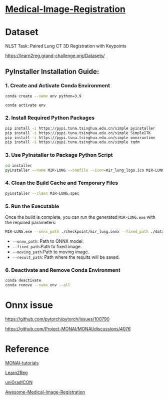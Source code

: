 # [Medical-Image-Registration](https://github.com/YMZ1998/Medical-Image-Registration)

# Dataset

NLST Task: Paired Lung CT 3D Registration with Keypoints

https://learn2reg.grand-challenge.org/Datasets/

## PyInstaller Installation Guide:

### 1. Create and Activate Conda Environment

```bash
conda create --name env python=3.9
```

```bash
conda activate env
```

### 2. Install Required Python Packages

```bash
pip install -i https://pypi.tuna.tsinghua.edu.cn/simple pyinstaller
pip install -i https://pypi.tuna.tsinghua.edu.cn/simple SimpleITK
pip install -i https://pypi.tuna.tsinghua.edu.cn/simple onnxruntime
pip install -i https://pypi.tuna.tsinghua.edu.cn/simple tqdm
```

### 3. Use PyInstaller to Package Python Script

```bash
cd installer
pyinstaller --name MIR-LUNG --onefile --icon=mir_lung_logo.ico MIR-LUNG.py
```

### 4. Clean the Build Cache and Temporary Files

```bash
pyinstaller --clean MIR-LUNG.spec
```

### 5. Run the Executable

Once the build is complete, you can run the generated `MIR-LUNG.exe` with the required parameters:

```bash
MIR-LUNG.exe --onnx_path ./checkpoint/mir_lung.onnx --fixed_path ./data/fixed.nii.gz --moving_path ./data/moving.nii.gz --result_path ./result
```

- `--onnx_path`: Path to ONNX model.
- `--fixed_path`:Path to fixed image.
- `--moving_path`:Path to moving image.
- `--result_path`: Path where the results will be saved.

### 6. Deactivate and Remove Conda Environment

```bash
conda deactivate
conda remove --name env --all
```

# Onnx issue

https://github.com/pytorch/pytorch/issues/100790

https://github.com/Project-MONAI/MONAI/discussions/4076

# Reference

[MONAI-tutorials](https://github.com/Project-MONAI/tutorials)

[Learn2Reg](https://learn2reg.grand-challenge.org/)

[uniGradICON](https://github.com/uncbiag/uniGradICON)

[Awesome-Medical-Image-Registration](https://github.com/Alison-brie/Awesome-Medical-Image-Registration)
